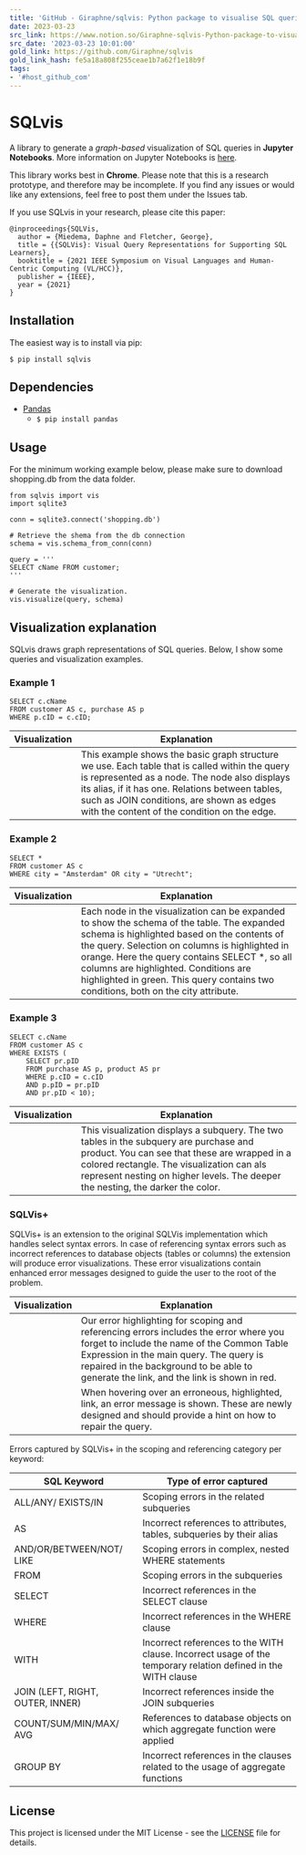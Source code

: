 ```yaml
---
title: 'GitHub - Giraphne/sqlvis: Python package to visualise SQL queries as graphs'
date: 2023-03-23
src_link: https://www.notion.so/Giraphne-sqlvis-Python-package-to-visualise-SQL-queries-as-graphs-1772f09a255243a1a5c5f7d19af6a79f
src_date: '2023-03-23 10:01:00'
gold_link: https://github.com/Giraphne/sqlvis
gold_link_hash: fe5a18a808f255ceae1b7a62f1e18b9f
tags:
- '#host_github_com'
---
```


SQLvis
======


A library to generate a *graph-based* visualization of SQL queries in **Jupyter Notebooks**. More information on Jupyter Notebooks is [here](https://jupyter.org).


This library works best in **Chrome**. Please note that this is a research prototype, and therefore may be incomplete. If you find any issues or would like any extensions, feel free to post them under the Issues tab.


If you use SQLvis in your research, please cite this paper:



```
@inproceedings{SQLVis,
  author = {Miedema, Daphne and Fletcher, George},
  title = {{SQLVis}: Visual Query Representations for Supporting SQL Learners},
  booktitle = {2021 IEEE Symposium on Visual Languages and Human-Centric Computing (VL/HCC)},
  publisher = {IEEE},
  year = {2021}
}

```

Installation
------------


The easiest way is to install via pip:



```
$ pip install sqlvis

```

Dependencies
------------


* [Pandas](https://github.com/pandas-dev/pandas)
	+ `$ pip install pandas`


Usage
-----


For the minimum working example below, please make sure to download shopping.db from the data folder.



```
from sqlvis import vis
import sqlite3

conn = sqlite3.connect('shopping.db')
```


```
# Retrieve the shema from the db connection
schema = vis.schema_from_conn(conn)
```


```
query = '''
SELECT cName FROM customer;
'''

# Generate the visualization.
vis.visualize(query, schema)
```

Visualization explanation
-------------------------


SQLvis draws graph representations of SQL queries. Below, I show some queries and visualization examples.


### Example 1



```
SELECT c.cName 
FROM customer AS c, purchase AS p 
WHERE p.cID = c.cID;
```



| Visualization | Explanation |
| --- | --- |
|  | This example shows the basic graph structure we use. Each table that is called within the query is represented as a node. The node also displays its alias, if it has one. Relations between tables, such as JOIN conditions, are shown as edges with the content of the condition on the edge. |


### Example 2



```
SELECT * 
FROM customer AS c 
WHERE city = "Amsterdam" OR city = "Utrecht";
```



| Visualization | Explanation |
| --- | --- |
|  | Each node in the visualization can be expanded to show the schema of the table. The expanded schema is highlighted based on the contents of the query. Selection on columns is highlighted in orange. Here the query contains SELECT \*, so all columns are highlighted. Conditions are highlighted in green. This query contains two conditions, both on the city attribute. |


### Example 3



```
SELECT c.cName 
FROM customer AS c 
WHERE EXISTS (
    SELECT pr.pID 
    FROM purchase AS p, product AS pr 
    WHERE p.cID = c.cID 
    AND p.pID = pr.pID 
    AND pr.pID < 10);
```



| Visualization | Explanation |
| --- | --- |
|  | This visualization displays a subquery. The two tables in the subquery are purchase and product. You can see that these are wrapped in a colored rectangle. The visualization can als represent nesting on higher levels. The deeper the nesting, the darker the color. |


### SQLVis+


SQLVis+ is an extension to the original SQLVis implementation which handles select syntax errors. In case of referencing syntax errors such as incorrect references to database objects (tables or columns) the extension will produce error visualizations. These error visualizations contain enhanced error messages designed to guide the user to the root of the problem.




| Visualization | Explanation |
| --- | --- |
|  | Our error highlighting for scoping and referencing errors includes the error where you forget to include the name of the Common Table Expression in the main query. The query is repaired in the background to be able to generate the link, and the link is shown in red. |
|  | When hovering over an erroneous, highlighted, link, an error message is shown. These are newly designed and should provide a hint on how to repair the query. |


Errors captured by SQLVis+ in the scoping and referencing category per keyword:




| SQL Keyword | Type of error captured |
| --- | --- |
| ALL/ANY/ EXISTS/IN | Scoping errors in the related subqueries |
| AS | Incorrect references to attributes, tables, subqueries by their alias |
| AND/OR/BETWEEN/NOT/ LIKE | Scoping errors in complex, nested WHERE statements |
| FROM | Scoping errors in the subqueries |
| SELECT | Incorrect references in the SELECT clause |
| WHERE | Incorrect references in the WHERE clause |
| WITH | Incorrect references to the WITH clause. Incorrect usage of the temporary relation defined in the WITH clause |
| JOIN (LEFT, RIGHT, OUTER, INNER) | Incorrect references inside the JOIN subqueries |
| COUNT/SUM/MIN/MAX/ AVG | References to database objects on which aggregate function were applied |
| GROUP BY | Incorrect references in the clauses related to the usage of aggregate functions |


License
-------


This project is licensed under the MIT License - see the [LICENSE](/Giraphne/sqlvis/blob/main/LICENSE) file for details.